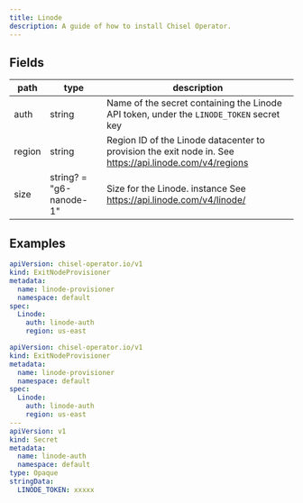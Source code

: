 ```yaml
---
title: Linode
description: A guide of how to install Chisel Operator.
---
```


## Fields

| path   | type                    | description                                                                                             |
| ------ | ----------------------- | ------------------------------------------------------------------------------------------------------- |
| auth   | string                  | Name of the secret containing the Linode API token, under the `LINODE_TOKEN` secret key                 |
| region | string                  | Region ID of the Linode datacenter to provision the exit node in. See https://api.linode.com/v4/regions |
| size   | string? = "g6-nanode-1" | Size for the Linode. instance See https://api.linode.com/v4/linode/                                     |

## Examples

```yaml
apiVersion: chisel-operator.io/v1
kind: ExitNodeProvisioner
metadata:
  name: linode-provisioner
  namespace: default
spec:
  Linode:
    auth: linode-auth
    region: us-east
```

```yaml
apiVersion: chisel-operator.io/v1
kind: ExitNodeProvisioner
metadata:
  name: linode-provisioner
  namespace: default
spec:
  Linode:
    auth: linode-auth
    region: us-east
---
apiVersion: v1
kind: Secret
metadata:
  name: linode-auth
  namespace: default
type: Opaque
stringData:
  LINODE_TOKEN: xxxxx
```

